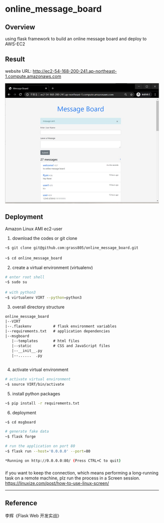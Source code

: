 # online_message_board

## Overview
using flask framework to build an online message board and deploy to AWS-EC2

## Result
website URL: http://ec2-54-168-200-241.ap-northeast-1.compute.amazonaws.com  

![](https://github.com/grass805/online_message_board/blob/master/screeshot/screenshot1.jpg)

## Deployment
Amazon Linux AMI ec2-user


1. download the codes or git clone
```bash
~$ git clone git@github.com:grass805/online_message_board.git

~$ cd online_message_board
```

2. create a virtual environment (virtualenv) 
```bash
# enter root shell
~$ sudo su 

# with python3
~$ virtualenv VIRT --python=python3
```


3. overall directory structure
```
online_message_board
|--VIRT
|--.flaskenv          # flask environment variables
|--requirements.txt   # application dependencies
|--msgboard
   |--templates       # html files
   |--static          # CSS and JavaScript files
   |--__init__.py
   |--......  .py
   
```

4. activate virtual environment
```bash
# activate virtual environment
~$ source VIRT/bin/activate
```

5. install python packages
```bash
~$ pip install -r requirements.txt
```



6. deployment
```bash
~$ cd msgboard
```

```bash
# generate fake data
~$ flask forge
```

```bash
# run the application on port 80
~$ flask run --host='0.0.0.0' --port=80
```

```bash
*Running on http://0.0.0.0:80/ (Press CTRL+C to quit)
```

###
if you want to keep the connection,
which means performing a long-running task on a remote machine,
plz run the process in a Screen session.
https://linuxize.com/post/how-to-use-linux-screen/





----------------------------------------------------------
## Reference

李辉《Flask Web 开发实战》











